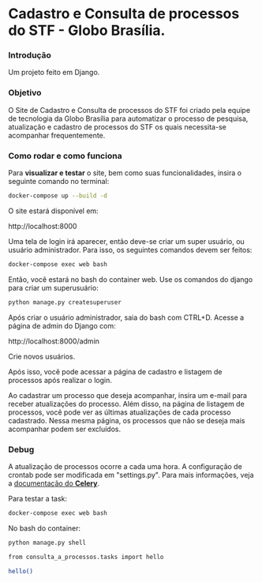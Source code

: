 # Cadastro e Consulta de processos do STF - Globo Brasília.

### Introdução

Um projeto feito em Django.

### Objetivo

O Site de Cadastro e Consulta de processos do STF foi criado pela equipe de tecnologia da Globo Brasília para automatizar o processo de pesquisa, atualização e cadastro de processos do STF os quais necessita-se acompanhar frequentemente.

### Como rodar e como funciona

Para **visualizar e testar** o site, bem como suas funcionalidades, insira o seguinte comando no terminal:

```sh
docker-compose up --build -d
```

O site estará disponível em:

http://localhost:8000

Uma tela de login irá aparecer, então deve-se criar um super usuário, ou usuário administrador. Para isso, os seguintes comandos devem ser feitos:

```sh
docker-compose exec web bash
```

Então, você estará no bash do container web. Use os comandos do django para criar um superusuário:

```sh
python manage.py createsuperuser
```

Após criar o usuário administrador, saia do bash com CTRL+D. Acesse a página de admin do Django com:

http://localhost:8000/admin

Crie novos usuários.

Após isso, você pode acessar a página de cadastro e listagem de processos após realizar o login. 

Ao cadastrar um processo que deseja acompanhar, insira um e-mail para receber atualizações do processo. Além disso, na página de listagem de processos, você pode ver as últimas atualizações de cada processo cadastrado. Nessa mesma página, os processos que não se deseja mais acompanhar podem ser excluídos.

### Debug

A atualização de processos ocorre a cada uma hora. A configuração de crontab pode ser modificada em "settings.py". Para mais informações, veja a [documentação do **Celery**](https://docs.celeryproject.org/en/latest/userguide/periodic-tasks.html).

Para testar a task:

```sh
docker-compose exec web bash
```
No bash do container:

```sh
python manage.py shell
```

```sh
from consulta_a_processos.tasks import hello
```

```sh
hello()
```

